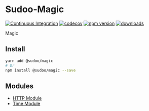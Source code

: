# Sudoo-Magic

[![Continuous Integration](https://github.com/SudoDotDog/Sudoo-Magic/actions/workflows/ci.yml/badge.svg)](https://github.com/SudoDotDog/Sudoo-Magic/actions/workflows/ci.yml)
[![codecov](https://codecov.io/gh/SudoDotDog/Sudoo-Magic/branch/master/graph/badge.svg)](https://codecov.io/gh/SudoDotDog/Sudoo-Magic)
[![npm version](https://badge.fury.io/js/%40sudoo%2Fmagic.svg)](https://badge.fury.io/js/%40sudoo%2Fmagic)
[![downloads](https://img.shields.io/npm/dm/@sudoo/magic.svg)](https://www.npmjs.com/package/@sudoo/magic)

Magic

## Install

```sh
yarn add @sudoo/magic
# Or
npm install @sudoo/magic --save
```

## Modules

-   [HTTP Module](./http.md)
-   [Time Module](./time.md)
